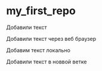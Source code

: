 # my_first_repo

Добавили текст

Добавили текст через веб браузер

Добавим текст локально

Добавили текст в новвой ветке